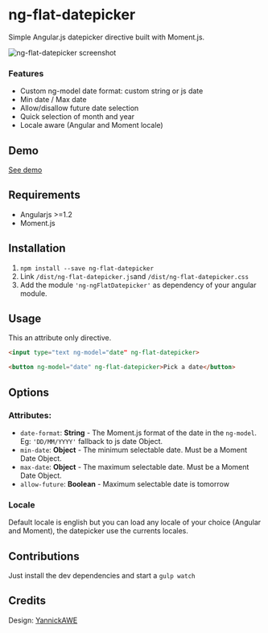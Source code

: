 ng-flat-datepicker
===

Simple Angular.js datepicker directive built with Moment.js.

![ng-flat-datepicker screenshot](http://i.imgur.com/m9Aawf2.png)

### Features
* Custom ng-model date format: custom string or js date
* Min date / Max date
* Allow/disallow future date selection
* Quick selection of month and year
* Locale aware (Angular and Moment locale)

## Demo

[See demo](http://remiawe.github.io/ng-flat-datepicker/)

## Requirements
* Angularjs >=1.2
* Moment.js

## Installation

1. `npm install --save ng-flat-datepicker`
2. Link `/dist/ng-flat-datepicker.js`and `/dist/ng-flat-datepicker.css`
3. Add the module `'ng-ngFlatDatepicker'` as dependency of your angular module.

## Usage

This an attribute only directive.

```html
<input type="text ng-model="date" ng-flat-datepicker>
```

```html
<button ng-model="date" ng-flat-datepicker>Pick a date</button>
```

## Options

### Attributes:

* `date-format`: **String** - The Moment.js format of the date in the `ng-model`. Eg: `'DD/MM/YYYY'` fallback to js date Object.
* `min-date`: **Object** - The minimum selectable date. Must be a Moment Date Object.
* `max-date`: **Object** - The maximum selectable date. Must be a Moment Date Object.
* `allow-future`: **Boolean** - Maximum selectable date is tomorrow

### Locale
Default locale is english but you can load any locale of your choice (Angular and Moment), the datepicker use the currents locales.

## Contributions
Just install the dev dependencies and start a `gulp watch`

## Credits
Design: [YannickAWE](https://github.com/YannickAWE)

